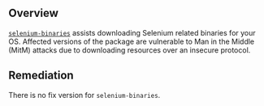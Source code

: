 ## Overview
[`selenium-binaries`](https://www.npmjs.com/package/selenium-binaries) assists downloading Selenium related binaries for your OS.
Affected versions of the package are vulnerable to Man in the Middle (MitM) attacks due to downloading resources over an insecure protocol.

## Remediation
There is no fix version for `selenium-binaries`.
